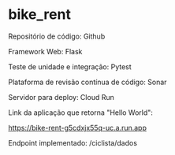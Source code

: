 # bike_rent

Repositório de código: Github

Framework Web: Flask

Teste de unidade e integração: Pytest

Plataforma de revisão contínua de código: Sonar

Servidor para deploy: Cloud Run

Link da aplicação que retorna "Hello World":

https://bike-rent-g5cdxjx55q-uc.a.run.app

Endpoint implementado: /ciclista/dados
